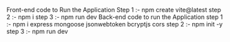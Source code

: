 Front-end code to Run the Application 
Step 1 :- npm create vite@latest
step 2 :- npm i
step 3 :- npm run dev
Back-end code to run the Application
step 1 :- npm i express mongoose jsonwebtoken bcryptjs cors
step 2 :- npm init -y
step 3 :- npm run dev
